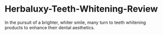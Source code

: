 # Herbaluxy-Teeth-Whitening-Review
In the pursuit of a brighter, whiter smile, many turn to teeth whitening products to enhance their dental aesthetics.
